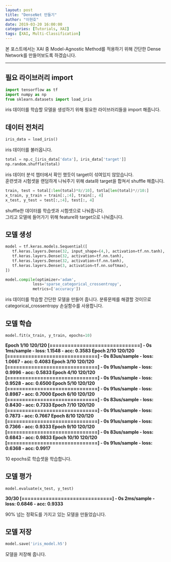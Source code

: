 ```yaml
---
layout: post
title: "DenseNet 만들기"
author: "이현호"
date: 2019-03-20 16:00:00
categories: [Tutorials, XAI]
tags: [XAI, Multi-Classification]
---
```


본 포스트에서는 XAI 중 Model-Agnostic Method를 적용하기 위해 간단한 Dense Network를 만들어보도록 하겠습니다.

---

## 필요 라이브러리 import

 ```python
 import tensorflow as tf
 import numpy as np
 from sklearn.datasets import load_iris
 ```
 iris 데이터를 학습할 모델을 생성하기 위해 필요한 라이브러리들을 import 해줍니다.

## 데이터 전처리

 ```python
 iris_data = load_iris()
 ```
 iris 데이터를 불러옵니다.
 
 ```python
 total = np.c_[iris_data['data'], iris_data['target']]
 np.random.shuffle(total)
 ```
 iris 데이터 분석 챕터에서 확인 했듯이 target이 섞여있지 않았습니다.  
 훈련셋과 시험셋을 랜덤하게 나눠주기 위해 data와 target을 합쳐서 shuffle 해줍니다.

 ```python
 train, test = total[:len(total)*8//10], totla[len(total)*//10:]
 x_train, y_train = train[:,:4], train[:, 4]
 x_test, y_test = test[:,:4], test[:, 4]
 ```
 shuffle한 데이터를 학습셋과 시험셋으로 나눠줍니다.  
 그리고 모델에 들어가기 위해 feature와 target으로 나눠줍니다.

## 모델 생성

 ```python
 model = tf.keras.models.Sequential([
    tf.keras.layers.Dense(32, input_shape=(4,), activation=tf.nn.tanh),
    tf.keras.layers.Dense(32, activation=tf.nn.tanh),
    tf.keras.layers.Dense(32, activation=tf.nn.tanh),
    tf.keras.layers.Dense(3, activation=tf.nn.softmax),
 ])

 model.compile(optimizer='adam',
             loss='sparse_categorical_crossentropy',
             metrics=['accuracy'])
 ```
 iris 데이터를 학습할 간단한 모델을 만들어 줍니다.
 분류문제를 해결할 것이므로 categorical_crossentropy 손실함수를 사용합니다.

## 모델 학습

 ```python
 model.fit(x_train, y_train, epochs=10)
 ```
 __Epoch 1/10
 120/120 [==============================] - 0s 1ms/sample - loss: 1.1548 - acc:  0.3583
 Epoch 2/10
 120/120 [==============================] - 0s 83us/sample - loss: 1.0667 - acc: 0.4083
 Epoch 3/10
 120/120 [==============================] - 0s 91us/sample - loss: 0.9996 - acc: 0.5833
 Epoch 4/10
 120/120 [==============================] - 0s 91us/sample - loss: 0.9528 - acc: 0.6500
 Epoch 5/10
 120/120 [==============================] - 0s 91us/sample - loss: 0.8987 - acc: 0.7000
 Epoch 6/10
 120/120 [==============================] - 0s 83us/sample - loss: 0.8430 - acc: 0.7333
 Epoch 7/10
 120/120 [==============================] - 0s 91us/sample - loss: 0.7873 - acc: 0.7667
 Epoch 8/10
 120/120 [==============================] - 0s 91us/sample - loss: 0.7366 - acc: 0.9333
 Epoch 9/10
 120/120 [==============================] - 0s 83us/sample - loss: 0.6843 - acc: 0.9833
 Epoch 10/10
 120/120 [==============================] - 0s 91us/sample - loss: 0.6368 - acc: 0.9917__

 10 epochs로 학습셋을 학습합니다.

## 모델 평가

 ```python
 model.evaluate(x_test, y_test)
 ```
 __30/30 [==============================] - 0s 2ms/sample - loss: 0.6846 - acc: 0.9333__

 90% 넘는 정확도를 가지고 있는 모델을 만들었습니다.

## 모델 저장
 
 ```python
 model.save('iris_model.h5')
 ```
 모델을 저장해 줍니다.



